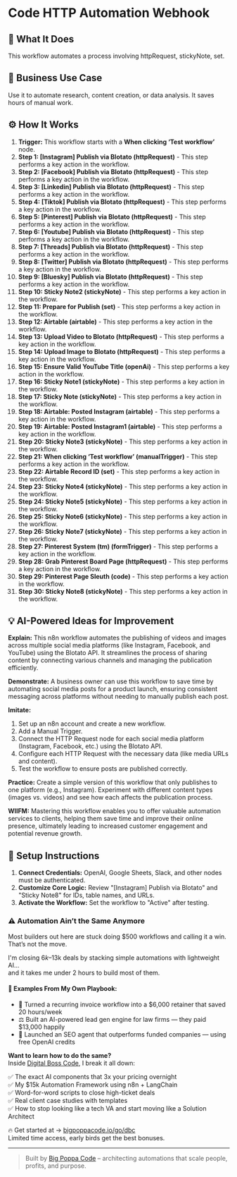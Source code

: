 # Code HTTP Automation Webhook

## 🚀 What It Does
This workflow automates a process involving httpRequest, stickyNote, set.

## 💼 Business Use Case
Use it to automate research, content creation, or data analysis. It saves hours of manual work.

## ⚙️ How It Works
1.  **Trigger:** This workflow starts with a **When clicking ‘Test workflow’** node.
2. **Step 1: [Instagram] Publish via Blotato (httpRequest)** - This step performs a key action in the workflow.
3. **Step 2: [Facebook] Publish via Blotato (httpRequest)** - This step performs a key action in the workflow.
4. **Step 3: [Linkedin] Publish via Blotato (httpRequest)** - This step performs a key action in the workflow.
5. **Step 4: [Tiktok] Publish via Blotato (httpRequest)** - This step performs a key action in the workflow.
6. **Step 5: [Pinterest] Publish via Blotato (httpRequest)** - This step performs a key action in the workflow.
7. **Step 6: [Youtube] Publish via Blotato (httpRequest)** - This step performs a key action in the workflow.
8. **Step 7: [Threads] Publish via Blotato (httpRequest)** - This step performs a key action in the workflow.
9. **Step 8: [Twitter] Publish via Blotato (httpRequest)** - This step performs a key action in the workflow.
10. **Step 9: [Bluesky] Publish via Blotato (httpRequest)** - This step performs a key action in the workflow.
11. **Step 10: Sticky Note2 (stickyNote)** - This step performs a key action in the workflow.
12. **Step 11: Prepare for Publish (set)** - This step performs a key action in the workflow.
13. **Step 12: Airtable (airtable)** - This step performs a key action in the workflow.
14. **Step 13: Upload Video to Blotato (httpRequest)** - This step performs a key action in the workflow.
15. **Step 14: Upload Image to Blotato (httpRequest)** - This step performs a key action in the workflow.
16. **Step 15: Ensure Valid YouTube Title (openAi)** - This step performs a key action in the workflow.
17. **Step 16: Sticky Note1 (stickyNote)** - This step performs a key action in the workflow.
18. **Step 17: Sticky Note (stickyNote)** - This step performs a key action in the workflow.
19. **Step 18: Airtable: Posted Instagram (airtable)** - This step performs a key action in the workflow.
20. **Step 19: Airtable: Posted Instagram1 (airtable)** - This step performs a key action in the workflow.
21. **Step 20: Sticky Note3 (stickyNote)** - This step performs a key action in the workflow.
22. **Step 21: When clicking ‘Test workflow’ (manualTrigger)** - This step performs a key action in the workflow.
23. **Step 22: Airtable Record ID (set)** - This step performs a key action in the workflow.
24. **Step 23: Sticky Note4 (stickyNote)** - This step performs a key action in the workflow.
25. **Step 24: Sticky Note5 (stickyNote)** - This step performs a key action in the workflow.
26. **Step 25: Sticky Note6 (stickyNote)** - This step performs a key action in the workflow.
27. **Step 26: Sticky Note7 (stickyNote)** - This step performs a key action in the workflow.
28. **Step 27: Pinterest System (tm) (formTrigger)** - This step performs a key action in the workflow.
29. **Step 28: Grab Pinterest Board Page (httpRequest)** - This step performs a key action in the workflow.
30. **Step 29: Pinterest Page Sleuth (code)** - This step performs a key action in the workflow.
31. **Step 30: Sticky Note8 (stickyNote)** - This step performs a key action in the workflow.

## 💡 AI-Powered Ideas for Improvement
**Explain:** This n8n workflow automates the publishing of videos and images across multiple social media platforms (like Instagram, Facebook, and YouTube) using the Blotato API. It streamlines the process of sharing content by connecting various channels and managing the publication efficiently.

**Demonstrate:** A business owner can use this workflow to save time by automating social media posts for a product launch, ensuring consistent messaging across platforms without needing to manually publish each post.

**Imitate:** 
1. Set up an n8n account and create a new workflow.
2. Add a Manual Trigger.
3. Connect the HTTP Request node for each social media platform (Instagram, Facebook, etc.) using the Blotato API.
4. Configure each HTTP Request with the necessary data (like media URLs and content).
5. Test the workflow to ensure posts are published correctly.

**Practice:** Create a simple version of this workflow that only publishes to one platform (e.g., Instagram). Experiment with different content types (images vs. videos) and see how each affects the publication process.

**WIIFM:** Mastering this workflow enables you to offer valuable automation services to clients, helping them save time and improve their online presence, ultimately leading to increased customer engagement and potential revenue growth.

## 🔧 Setup Instructions
1. **Connect Credentials:** OpenAI, Google Sheets, Slack, and other nodes must be authenticated.
2. **Customize Core Logic:** Review "[Instagram] Publish via Blotato" and "Sticky Note8" for IDs, table names, and URLs.
3. **Activate the Workflow:** Set the workflow to "Active" after testing.

### ⚠️ Automation Ain’t the Same Anymore

Most builders out here are stuck doing $500 workflows and calling it a win.  
That’s not the move.  

I'm closing $6k–$13k deals by stacking simple automations with lightweight AI...  
and it takes me under 2 hours to build most of them.

#### 🧠 Examples From My Own Playbook:
- 🔁 Turned a recurring invoice workflow into a $6,000 retainer that saved 20 hours/week  
- ⚖️ Built an AI-powered lead gen engine for law firms — they paid $13,000 happily  
- 🚀 Launched an SEO agent that outperforms funded companies — using free OpenAI credits  

**Want to learn how to do the same?**  
Inside [Digital Boss Code](https://bigpoppacode.io/go/dbc), I break it all down:

✅ The exact AI components that 3x your pricing overnight  
✅ My $15k Automation Framework using n8n + LangChain  
✅ Word-for-word scripts to close high-ticket deals  
✅ Real client case studies with templates  
✅ How to stop looking like a tech VA and start moving like a Solution Architect  

🔥 Get started at → [bigpoppacode.io/go/dbc](https://bigpoppacode.io/go/dbc)  
Limited time access, early birds get the best bonuses.

---
> Built by [Big Poppa Code](https://bigpoppacode.io) – architecting automations that scale people, profits, and purpose.
